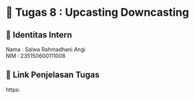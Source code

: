 # 📁 Tugas 8 : Upcasting Downcasting

## 👤 Identitas Intern
Nama : Salwa Rahmadhani Angi             
NIM  : 235150600111008

## 🔗 Link Penjelasan Tugas

https:
